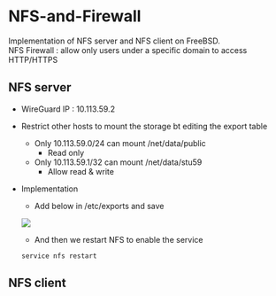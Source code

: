 # NFS-and-Firewall
Implementation of NFS server and NFS client on FreeBSD.  
NFS Firewall : allow only users under a specific domain to access HTTP/HTTPS  
## NFS server
- WireGuard IP : 10.113.59.2
- Restrict other hosts to mount the storage bt editing the export table
  - Only 10.113.59.0/24 can mount /net/data/public
    - Read only
  - Only 10.113.59.1/32 can mount /net/data/stu59
    - Allow read & write
- Implementation  
   - Add below in /etc/exports and save  
  
    ![](https://imgur.com/LU3Ctb9.jpg)  
  
   - And then we restart NFS to enable the service
    ```
    service nfs restart
    ```
 
## NFS client
